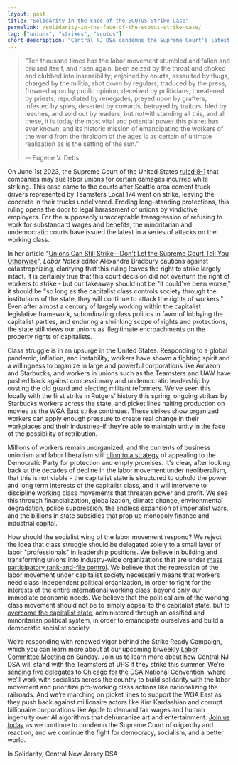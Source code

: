 ```yaml
---
layout: post 
title: "Solidarity in the Face of the SCOTUS Strike Case"
permalink: /solidarity-in-the-face-of-the-scotus-strike-case/
tag: ["unions", "strikes", "scotus"]
short_description: "Central NJ DSA condemns the Supreme Court's latest labor-defying decision and calls for solidarity with national labor movements."
---
```


> “Ten thousand times has the labor movement stumbled and fallen and bruised itself, and risen again; been seized by the throat and choked and clubbed into insensibility; enjoined by courts, assaulted by thugs, charged by the militia, shot down by regulars, traduced by the press, frowned upon by public opinion, deceived by politicians, threatened by priests, repudiated by renegades, preyed upon by grafters, infested by spies, deserted by cowards, betrayed by traitors, bled by leeches, and sold out by leaders, but notwithstanding all this, and all these, it is today the most vital and potential power this planet has ever known, and its historic mission of emancipating the workers of the world from the thraldom of the ages is as certain of ultimate realization as is the setting of the sun."
>
> -- Eugene V. Debs

On June 1st 2023, the Supreme Court of the United States [ruled 8-1](https://www.reuters.com/legal/us-supreme-court-rules-against-union-fight-over-strike-that-damaged-property-2023-06-01/) that companies may sue labor unions for certain damages incurred while striking. This case came to the courts after Seattle area cement truck drivers represented by Teamsters Local 174 went on strike, leaving the concrete in their trucks undelivered. Eroding long-standing protections, this ruling opens the door to legal harassment of unions by vindictive employers. For the supposedly unacceptable transgression of refusing to work for substandard wages and benefits, the minoritarian and undemocratic courts have issued the latest in a series of attacks on the working class.

In her article "[Unions Can Still Strike—Don't Let the Supreme Court Tell You Otherwise](https://www.labornotes.org/2023/06/unions-can-still-strike-dont-let-supreme-court-tell-you-otherwise)", *Labor Notes* editor Alexandra Bradbury cautions against catastrophizing, clarifying that this ruling leaves the right to strike largely intact. It is certainly true that this court decision did not overturn the right of workers to strike - but our takeaway should not be "it could've been worse," it should be "so long as the capitalist class controls society through the institutions of the state, they will continue to attack the rights of workers." Even after almost a century of largely working within the capitalist legislative framework, subordinating class politics in favor of lobbying the capitalist parties, and enduring a shrinking scope of rights and protections, the state still views our unions as illegitimate encroachments on the property rights of capitalists.

Class struggle is in an upsurge in the United States. Responding to a global pandemic, inflation, and instability, workers have shown a fighting spirit and a willingness to organize in large and powerful corporations like Amazon and Starbucks, and workers in unions such as the Teamsters and UAW have pushed back against concessionary and undemocratic leadership by ousting the old guard and electing militant reformers. We’ve seen this locally with the first strike in Rutgers’ history this spring, ongoing strikes by Starbucks workers across the state, and picket lines halting production on movies as the WGA East strike continues. These strikes show organized workers can apply enough pressure to create real change in their workplaces and their industries–if they’re able to maintain unity in the face of the possibility of retribution. 

Millions of workers remain unorganized, and the currents of business unionism and labor liberalism still [cling to a strategy](https://www.nytimes.com/2008/02/26/us/politics/26union.html) of appealing to the Democratic Party for protection and empty promises. It's clear, after looking back at the decades of decline in the labor movement under neoliberalism, that this is not viable - the capitalist state is structured to uphold the power and long term interests of the capitalist class, and it will intervene to discipline working class movements that threaten power and profit. We see this through financialization, globalization, climate change, environmental degradation, police suppression, the endless expansion of imperialist wars, and the billions in state subsidies that prop up monopoly finance and industrial capital.

How should the socialist wing of the labor movement respond? We reject the idea that class struggle should be delegated solely to a small layer of labor "professionals" in leadership positions. We believe in building and transforming unions into industry-wide organizations that are under [mass participatory rank-and-file control](https://www.marxists.org/archive/foster/1936/10/organizing-methods-steel-industry/index.htm). We believe that the repression of the labor movement under capitalist society necessarily means that workers need class-independent political organization, in order to fight for the interests of the entire international working class, beyond only our immediate economic needs. We believe that the political aim of the working class movement should not be to simply appeal to the capitalist state, but to [overcome the capitalist state](https://www.dsausa.org/dsa-political-platform-from-2021-convention/#deepening), administered through an ossified and minoritarian political system, in order to emancipate ourselves and build a democratic socialist society.

We’re responding with renewed vigor behind the Strike Ready Campaign, which you can learn more about at our upcoming biweekly [Labor Committee Meeting](https://actionnetwork.org/events/cnjdsa-labor-committee-meeting-40) on Sunday. Join us to learn more about how Central NJ DSA will stand with the Teamsters at UPS if they strike this summer. We’re [sending five delegates to Chicago for the DSA National Convention](https://www.gofundme.com/f/send-cnj-dsa-delegates-to-the-national-convention), where we’ll work with socialists across the country to build solidarity with the labor movement and prioritize pro-working class actions like nationalizing the railroads. And we’re marching on picket lines to support the WGA East as they push back against millionaire actors like Kim Kardashian and corrupt billionaire corporations like Apple to demand fair wages and human ingenuity over AI algorithms that dehumanize art and entertainment. [Join us today](https://act.dsausa.org/donate/membership/) as we continue to condemn the Supreme Court of oligarchy and reaction, and we continue the fight for democracy, socialism, and a better world.

In Solidarity,
Central New Jersey DSA 